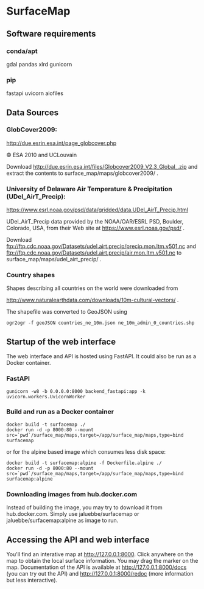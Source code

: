 # SurfaceMap

## Software requirements

### conda/apt

gdal pandas xlrd gunicorn

### pip

fastapi uvicorn aiofiles

## Data Sources

### GlobCover2009:

http://due.esrin.esa.int/page_globcover.php

&copy; ESA 2010 and UCLouvain

Download http://due.esrin.esa.int/files/Globcover2009_V2.3_Global_.zip and extract the contents to surface_map/maps/globcover2009/ .

### University of Delaware Air Temperature & Precipitation (UDel_AirT_Precip):

https://www.esrl.noaa.gov/psd/data/gridded/data.UDel_AirT_Precip.html

UDel_AirT_Precip data provided by the NOAA/OAR/ESRL PSD, Boulder, Colorado, USA, from their Web site at https://www.esrl.noaa.gov/psd/ .

Download ftp://ftp.cdc.noaa.gov/Datasets/udel.airt.precip/precip.mon.ltm.v501.nc and ftp://ftp.cdc.noaa.gov/Datasets/udel.airt.precip/air.mon.ltm.v501.nc to surface_map/maps/udel_airt_precip/ .

### Country shapes

Shapes describing all countries on the world were downloaded from 

http://www.naturalearthdata.com/downloads/10m-cultural-vectors/ .

The shapefile was converted to GeoJSON using
```
ogr2ogr -f geoJSON countries_ne_10m.json ne_10m_admin_0_countries.shp
```
## Startup of the web interface

The web interface and API is hosted using FastAPI. It could also be run as a Docker container.

### FastAPI
```
gunicorn -w8 -b 0.0.0.0:8000 backend_fastapi:app -k uvicorn.workers.UvicornWorker
```
### Build and run as a Docker container
```
docker build -t surfacemap ./
docker run -d -p 8000:80 --mount src=`pwd`/surface_map/maps,target=/app/surface_map/maps,type=bind surfacemap
```
or for the alpine based image which consumes less disk space:
```
docker build -t surfacemap:alpine -f Dockerfile.alpine ./
docker run -d -p 8000:80 --mount src=`pwd`/surface_map/maps,target=/app/surface_map/maps,type=bind surfacemap:alpine
```
### Downloading images from hub.docker.com
Instead of building the image, you may try to download it from hub.docker.com. 
Simply use jaluebbe/surfacemap or jaluebbe/surfacemap:alpine as image to run.

## Accessing the API and web interface

You'll find an interative map at http://127.0.0.1:8000. 
Click anywhere on the map to obtain the local surface information. 
You may drag the marker on the map. 
Documentation of the API is available at http://127.0.0.1:8000/docs (you can try out the API) and http://127.0.0.1:8000/redoc (more information but less interactive).
